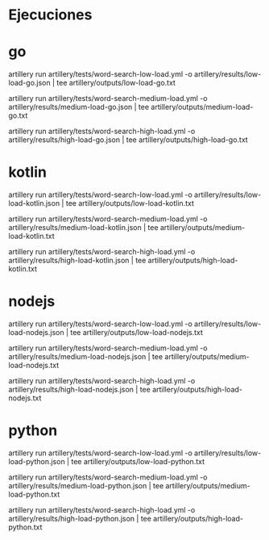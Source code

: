# Ejecuciones

# go

artillery run artillery/tests/word-search-low-load.yml -o artillery/results/low-load-go.json | tee artillery/outputs/low-load-go.txt

artillery run artillery/tests/word-search-medium-load.yml -o artillery/results/medium-load-go.json | tee artillery/outputs/medium-load-go.txt

artillery run artillery/tests/word-search-high-load.yml -o artillery/results/high-load-go.json | tee artillery/outputs/high-load-go.txt

# kotlin

artillery run artillery/tests/word-search-low-load.yml -o artillery/results/low-load-kotlin.json | tee artillery/outputs/low-load-kotlin.txt

artillery run artillery/tests/word-search-medium-load.yml -o artillery/results/medium-load-kotlin.json | tee artillery/outputs/medium-load-kotlin.txt

artillery run artillery/tests/word-search-high-load.yml -o artillery/results/high-load-kotlin.json | tee artillery/outputs/high-load-kotlin.txt

# nodejs

artillery run artillery/tests/word-search-low-load.yml -o artillery/results/low-load-nodejs.json | tee artillery/outputs/low-load-nodejs.txt

artillery run artillery/tests/word-search-medium-load.yml -o artillery/results/medium-load-nodejs.json | tee artillery/outputs/medium-load-nodejs.txt

artillery run artillery/tests/word-search-high-load.yml -o artillery/results/high-load-nodejs.json | tee artillery/outputs/high-load-nodejs.txt

# python

artillery run artillery/tests/word-search-low-load.yml -o artillery/results/low-load-python.json | tee artillery/outputs/low-load-python.txt

artillery run artillery/tests/word-search-medium-load.yml -o artillery/results/medium-load-python.json | tee artillery/outputs/medium-load-python.txt

artillery run artillery/tests/word-search-high-load.yml -o artillery/results/high-load-python.json | tee artillery/outputs/high-load-python.txt